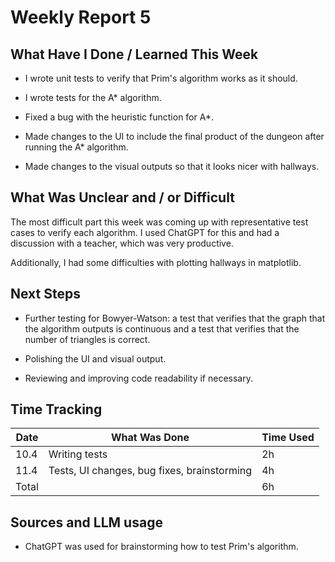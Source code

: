 # Weekly Report 5

## What Have I Done / Learned This Week

- I wrote unit tests to verify that Prim's algorithm works as it should.

- I wrote tests for the A* algorithm.

- Fixed a bug with the heuristic function for A*.

- Made changes to the UI to include the final product of the dungeon after running the A* algorithm.

- Made changes to the visual outputs so that it looks nicer with hallways.

## What Was Unclear and / or Difficult

The most difficult part this week was coming up with representative test cases to verify each algorithm. I used ChatGPT for this and had a discussion with a teacher, which was very productive.

Additionally, I had some difficulties with plotting hallways in matplotlib.

## Next Steps

- Further testing for Bowyer-Watson: a test that verifies that the graph that the algorithm outputs is continuous and a test that verifies that the number of triangles is correct.

- Polishing the UI and visual output.

- Reviewing and improving code readability if necessary.

## Time Tracking

| Date | What Was Done | Time Used |
|------|---------------|-----------|
| 10.4 | Writing tests | 2h |
| 11.4 | Tests, UI changes, bug fixes, brainstorming | 4h |
| Total | | 6h |

## Sources and LLM usage

- ChatGPT was used for brainstorming how to test Prim's algorithm.